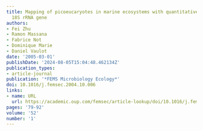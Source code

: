 ```yaml
---
title: Mapping of picoeucaryotes in marine ecosystems with quantitative PCR of the
  18S rRNA gene
authors:
- Fei Zhu
- Ramon Massana
- Fabrice Not
- Dominique Marie
- Daniel Vaulot
date: '2005-03-01'
publishDate: '2024-08-05T15:04:48.462134Z'
publication_types:
- article-journal
publication: '*FEMS Microbiology Ecology*'
doi: 10.1016/j.femsec.2004.10.006
links:
- name: URL
  url: https://academic.oup.com/femsec/article-lookup/doi/10.1016/j.femsec.2004.10.006
pages: '79-92'
volume: '52'
number: '1'
---
```

